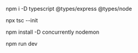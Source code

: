 npm i -D typescript @types/express @types/node

npx tsc --init

npm install -D concurrently nodemon

npm run dev